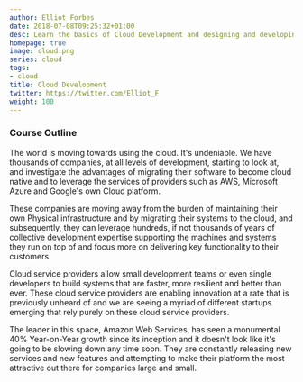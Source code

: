 ```yaml
---
author: Elliot Forbes
date: 2018-07-08T09:25:32+01:00
desc: Learn the basics of Cloud Development and designing and developing your own distributed cloud systems.
homepage: true
image: cloud.png
series: cloud 
tags:
- cloud
title: Cloud Development
twitter: https://twitter.com/Elliot_F
weight: 100
---
```


### Course Outline

The world is moving towards using the cloud. It's undeniable. We have thousands of companies, at all levels of development, starting to look at, and investigate the advantages of migrating their software to become cloud native and to leverage the services of providers such as AWS, Microsoft Azure and Google's own Cloud platform.

These companies are moving away from the burden of maintaining their own Physical infrastructure and by migrating their systems to the cloud, and subsequently, they can leverage hundreds, if not thousands of years of collective development expertise supporting the machines and systems they run on top of and focus more on delivering key functionality to their customers. 

Cloud service providers allow small development teams or even single developers to build systems that are faster, more resilient and better than ever. These cloud service providers are enabling innovation at a rate that is previously unheard of and we are seeing a myriad of different startups emerging that rely purely on these cloud service providers.

The leader in this space, Amazon Web Services, has seen a monumental 40% Year-on-Year growth since its inception and it doesn't look like it's going to be slowing down any time soon. They are constantly releasing new services and new features and attempting to make their platform the most attractive out there for companies large and small.